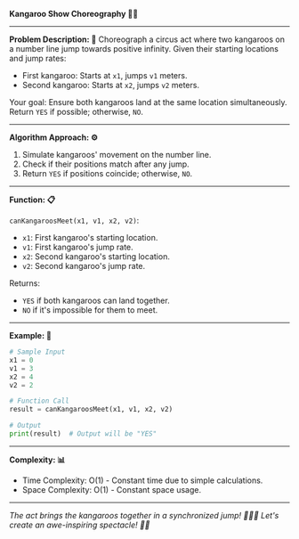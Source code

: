 **Kangaroo Show Choreography 🦘🎪**

---

**Problem Description: 📝**
Choreograph a circus act where two kangaroos on a number line jump towards positive infinity. Given their starting locations and jump rates:
- First kangaroo: Starts at `x1`, jumps `v1` meters.
- Second kangaroo: Starts at `x2`, jumps `v2` meters.

Your goal: Ensure both kangaroos land at the same location simultaneously. Return `YES` if possible; otherwise, `NO`.

---

**Algorithm Approach: ⚙️**
1. Simulate kangaroos' movement on the number line.
2. Check if their positions match after any jump.
3. Return `YES` if positions coincide; otherwise, `NO`.

---

**Function: 📋**

`canKangaroosMeet(x1, v1, x2, v2)`:
- `x1`: First kangaroo's starting location.
- `v1`: First kangaroo's jump rate.
- `x2`: Second kangaroo's starting location.
- `v2`: Second kangaroo's jump rate.

Returns:
- `YES` if both kangaroos can land together.
- `NO` if it's impossible for them to meet.

---

**Example: 🎯**

```python
# Sample Input
x1 = 0
v1 = 3
x2 = 4
v2 = 2

# Function Call
result = canKangaroosMeet(x1, v1, x2, v2)

# Output
print(result)  # Output will be "YES"
```

---

**Complexity: 📊**
- Time Complexity: O(1) - Constant time due to simple calculations.
- Space Complexity: O(1) - Constant space usage.

---

*The act brings the kangaroos together in a synchronized jump! 🎩🐨✨ Let's create an awe-inspiring spectacle! 🌟🎉*
